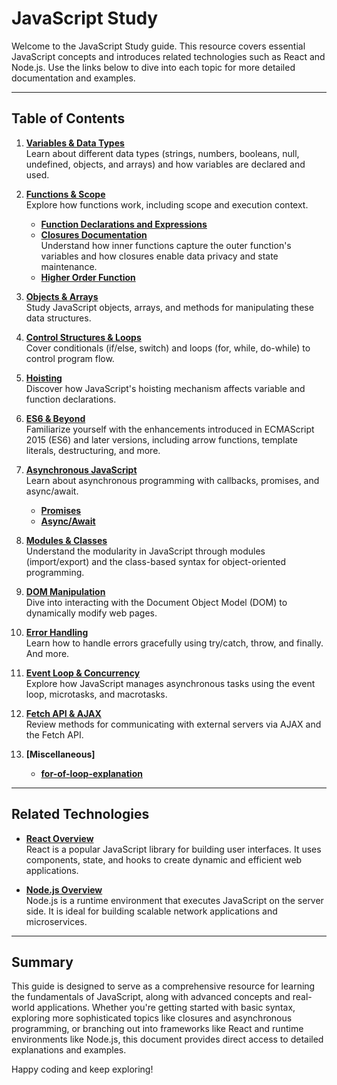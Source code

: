 # JavaScript Study

Welcome to the JavaScript Study guide. This resource covers essential JavaScript concepts and introduces related technologies such as React and Node.js. Use the links below to dive into each topic for more detailed documentation and examples.

---

## Table of Contents

1. **[Variables & Data Types](Concept/Variables.md)**  
   Learn about different data types (strings, numbers, booleans, null, undefined, objects, and arrays) and how variables are declared and used.

2. **[Functions & Scope](Concept/Functions.md)**  
   Explore how functions work, including scope and execution context.  
   - **[Function Declarations and Expressions](Concept/FunctionsAndForms.md)**
   - **[Closures Documentation](Concept/closure.md)**  
     Understand how inner functions capture the outer function's variables and how closures enable data privacy and state maintenance.
   - **[Higher Order Function](Concept/higher_order_functions.md)**


3. **[Objects & Arrays](Concept/ObjectsArrays.md)**  
   Study JavaScript objects, arrays, and methods for manipulating these data structures.

4. **[Control Structures & Loops](Concept/ControlLoops.md)**  
   Cover conditionals (if/else, switch) and loops (for, while, do-while) to control program flow.

5. **[Hoisting](Concept/Hoisting.md)**  
   Discover how JavaScript's hoisting mechanism affects variable and function declarations.

6. **[ES6 & Beyond](Concept/ES6.md)**  
   Familiarize yourself with the enhancements introduced in ECMAScript 2015 (ES6) and later versions, including arrow functions, template literals, destructuring, and more.

7. **[Asynchronous JavaScript](Concept/Asynchronous.md)**  
   Learn about asynchronous programming with callbacks, promises, and async/await.  
   - **[Promises](Concept/Promises.md)**
   - **[Async/Await](Concept/AsyncAwait.md)**

8. **[Modules & Classes](Concept/ModulesClasses.md)**  
   Understand the modularity in JavaScript through modules (import/export) and the class-based syntax for object-oriented programming.

9. **[DOM Manipulation](Concept/DOM.md)**  
   Dive into interacting with the Document Object Model (DOM) to dynamically modify web pages.

10. **[Error Handling](Concept/ErrorHandling.md)**  
    Learn how to handle errors gracefully using try/catch, throw, and finally. And more.

11. **[Event Loop & Concurrency](Concept/EventLoop.md)**  
    Explore how JavaScript manages asynchronous tasks using the event loop, microtasks, and macrotasks.

12. **[Fetch API & AJAX](Concept/Fetch.md)**  
    Review methods for communicating with external servers via AJAX and the Fetch API.

12. **[Miscellaneous]**
      - **[for-of-loop-explanation](Concept/for-of-loop-explanation.md)**  
  


---

## Related Technologies

- **[React Overview](Concept/React/react.md)**  
  React is a popular JavaScript library for building user interfaces. It uses components, state, and hooks to create dynamic and efficient web applications.

- **[Node.js Overview](Concept/Nodejs/node.md)**  
  Node.js is a runtime environment that executes JavaScript on the server side. It is ideal for building scalable network applications and microservices.

---

## Summary

This guide is designed to serve as a comprehensive resource for learning the fundamentals of JavaScript, along with advanced concepts and real-world applications. Whether you're getting started with basic syntax, exploring more sophisticated topics like closures and asynchronous programming, or branching out into frameworks like React and runtime environments like Node.js, this document provides direct access to detailed explanations and examples.

Happy coding and keep exploring!
